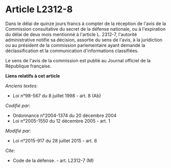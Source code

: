 # Article L2312-8

Dans le délai de quinze jours francs à compter de la réception de l'avis de la Commission consultative du secret de la
défense nationale, ou à l'expiration du délai de deux mois mentionné à l'article L. 2312-7, l'autorité administrative notifie
sa décision, assortie du sens de l'avis, à la juridiction ou au président de la commission parlementaire  ayant demandé la
déclassification et la communication d'informations classifiées. 

Le sens de l'avis de la commission est publié au Journal officiel de la République française.

**Liens relatifs à cet article**

_Anciens textes_:

  - Loi n°98-567 du 8 juillet 1998 - art. 8 (Ab)

_Codifié par_:

  - Ordonnance n°2004-1374 du 20 décembre 2004
  - Loi n°2005-1550 du 12 décembre 2005 - art. 1

_Modifié par_:

  - Loi n°2015-917 du 28 juillet 2015 - art. 8

_Cite_:

  - Code de la défense. - art. L2312-7 (M)
